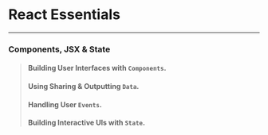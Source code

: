 # React Essentials

---

### Components, JSX & State

> #### Building User Interfaces with `Components`.
> #### Using Sharing & Outputting `Data`.
> #### Handling User `Events`.
> #### Building Interactive UIs with `State`.
